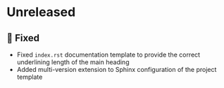 # Unreleased

## 🐞 Fixed

* Fixed `index.rst` documentation template to provide the correct underlining length of the main heading
* Added multi-version extension to Sphinx configuration of the project template
